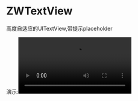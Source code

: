# ZWTextView


高度自适应的UITextView,带提示placeholder


演示:![](https://github.com/Ziven-n/ZWTextView/blob/master/demoVideo/演示.mov)

